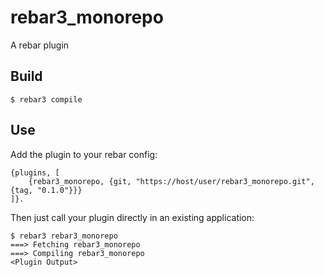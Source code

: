 rebar3_monorepo
=====

A rebar plugin

Build
-----

    $ rebar3 compile

Use
---

Add the plugin to your rebar config:

    {plugins, [
        {rebar3_monorepo, {git, "https://host/user/rebar3_monorepo.git", {tag, "0.1.0"}}}
    ]}.

Then just call your plugin directly in an existing application:


    $ rebar3 rebar3_monorepo
    ===> Fetching rebar3_monorepo
    ===> Compiling rebar3_monorepo
    <Plugin Output>
